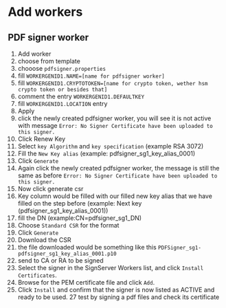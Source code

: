 # Add workers


## PDF signer worker

1. Add worker 
2. choose from template
3. chooose `pdfsigner.properties`
4. fill `WORKERGENID1.NAME=[name for pdfsigner worker]`
5. fill `WORKERGENID1.CRYPTOTOKEN=[name for crypto token, wether hsm crypto token or besides that]`
6. comment the entry `WORKERGENID1.DEFAULTKEY`
7. fill `WORKERGENID1.LOCATION` entry
8. Apply
9. click the newly created pdfsigner worker, you will see it is not active with message `Error: No Signer Certificate have been uploaded to this signer.`
10. Click Renew Key
11. Select `key Algorithm` and `key specification` (example RSA 3072)
12. Fill the `New Key alias` (example: pdfsigner_sg1_key_alias_0001)
13. Click `Generate`
14. Again click the newly created pdfsigner worker, the message is still the same as before  `Error: No Signer Certificate have been uploaded to this signer.`
15. Now click generate csr
16. Key column would be filled with our filled new key alias that we have filled on the step before (example: Next key (pdfsigner_sg1_key_alias_0001))
17. fill the  DN (example:CN=pdfsigner_sg1_DN)
18. Choose `Standard CSR` for the format
19. Click `Generate`
20. Download the CSR
21. the file downloaded would be something like this `PDFSigner_sg1-pdfsigner_sg1_key_alias_0001.p10`
22. send to CA or RA to be signed
24. Select the signer in the SignServer Workers list, and click `Install Certificates`.
25. Browse for the PEM certificate file and click `Add`.
26. Click `Install` and confirm that the signer is now listed as ACTIVE and ready to be used.
27 test by signing a pdf files and check its certificate